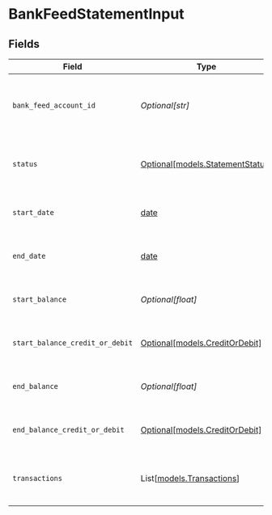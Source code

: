 # BankFeedStatementInput


## Fields

| Field                                                                | Type                                                                 | Required                                                             | Description                                                          | Example                                                              |
| -------------------------------------------------------------------- | -------------------------------------------------------------------- | -------------------------------------------------------------------- | -------------------------------------------------------------------- | -------------------------------------------------------------------- |
| `bank_feed_account_id`                                               | *Optional[str]*                                                      | :heavy_minus_sign:                                                   | The ID of the bank feed account this statement belongs to.           | acc_456                                                              |
| `status`                                                             | [Optional[models.StatementStatus]](../models/statementstatus.md)     | :heavy_minus_sign:                                                   | The current status of the bank feed statement.                       | pending                                                              |
| `start_date`                                                         | [date](https://docs.python.org/3/library/datetime.html#date-objects) | :heavy_minus_sign:                                                   | Start date of the bank feed statement.                               | 2021-05-01T12:00:00.000Z                                             |
| `end_date`                                                           | [date](https://docs.python.org/3/library/datetime.html#date-objects) | :heavy_minus_sign:                                                   | End date of the bank feed statement.                                 | 2025-01-31T12:00:00.000Z                                             |
| `start_balance`                                                      | *Optional[float]*                                                    | :heavy_minus_sign:                                                   | Balance amount at the start of the period.                           | 10500.25                                                             |
| `start_balance_credit_or_debit`                                      | [Optional[models.CreditOrDebit]](../models/creditordebit.md)         | :heavy_minus_sign:                                                   | Whether the amount is a credit or debit.                             | debit                                                                |
| `end_balance`                                                        | *Optional[float]*                                                    | :heavy_minus_sign:                                                   | Balance amount at the end of the period.                             | 9800.5                                                               |
| `end_balance_credit_or_debit`                                        | [Optional[models.CreditOrDebit]](../models/creditordebit.md)         | :heavy_minus_sign:                                                   | Whether the amount is a credit or debit.                             | debit                                                                |
| `transactions`                                                       | List[[models.Transactions](../models/transactions.md)]               | :heavy_minus_sign:                                                   | List of transactions in the bank feed statement.                     |                                                                      |